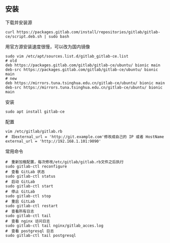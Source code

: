 ## 安装
下载并安装源

    curl https://packages.gitlab.com/install/repositories/gitlab/gitlab-ce/script.deb.sh | sudo bash

用官方源安装速度很慢，可以改为国内镜像

    sudo vim /etc/apt/sources.list.d/gitlab_gitlab-ce.list
    # old
    deb https://packages.gitlab.com/gitlab/gitlab-ce/ubuntu/ bionic main
    deb-src https://packages.gitlab.com/gitlab/gitlab-ce/ubuntu/ bionic main
    # new 
    deb https://mirrors.tuna.tsinghua.edu.cn/gitlab-ce/ubuntu/ bionic main
    deb-src https://mirrors.tuna.tsinghua.edu.cn/gitlab-ce/ubuntu/ bionic main


安装

    sudo apt install gitlab-ce


配置

    vim /etc/gitlab/gitlab.rb
    #　将external_url = 'http://git.example.com'修改成自己的 IP 或者 HostName
    external_url = 'http://192.168.1.101:9090'

常用命令

    #　重新加载配置，每次修改/etc/gitlab/gitlab.rb文件之后执行
    sudo gitlab-ctl reconfigure
    #　查看 GitLab 状态
    sudo gitlab-ctl status
    #　启动 GitLab
    sudo gitlab-ctl start
    #　停止 GitLab
    sudo gitlab-ctl stop
    #　重启 GitLab
    sudo gitlab-ctl restart
    #　查看所有日志
    sudo gitlab-ctl tail
    #　查看 nginx 访问日志
    sudo gitlab-ctl tail nginx/gitlab_acces.log
    #　查看 postgresql 日志
    sudo gitlab-ctl tail postgresql

